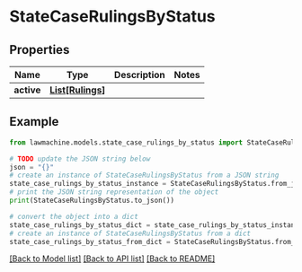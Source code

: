 # StateCaseRulingsByStatus


## Properties

Name | Type | Description | Notes
------------ | ------------- | ------------- | -------------
**active** | [**List[Rulings]**](Rulings.md) |  | 

## Example

```python
from lawmachine.models.state_case_rulings_by_status import StateCaseRulingsByStatus

# TODO update the JSON string below
json = "{}"
# create an instance of StateCaseRulingsByStatus from a JSON string
state_case_rulings_by_status_instance = StateCaseRulingsByStatus.from_json(json)
# print the JSON string representation of the object
print(StateCaseRulingsByStatus.to_json())

# convert the object into a dict
state_case_rulings_by_status_dict = state_case_rulings_by_status_instance.to_dict()
# create an instance of StateCaseRulingsByStatus from a dict
state_case_rulings_by_status_from_dict = StateCaseRulingsByStatus.from_dict(state_case_rulings_by_status_dict)
```
[[Back to Model list]](../README.md#documentation-for-models) [[Back to API list]](../README.md#documentation-for-api-endpoints) [[Back to README]](../README.md)


